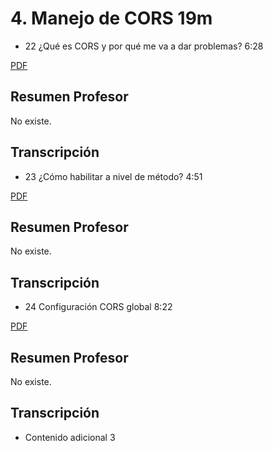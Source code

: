 # 4. Manejo de CORS 19m

* 22 ¿Qué es CORS y por qué me va a dar problemas? 6:28

[PDF ](pdfs/)

## Resumen Profesor

No existe.

## Transcripción

* 23 ¿Cómo habilitar a nivel de método? 4:51 

[PDF ](pdfs/)

## Resumen Profesor

No existe.

## Transcripción

* 24 Configuración CORS global 8:22 

[PDF ](pdfs/)

## Resumen Profesor

No existe.

## Transcripción

* Contenido adicional 3
